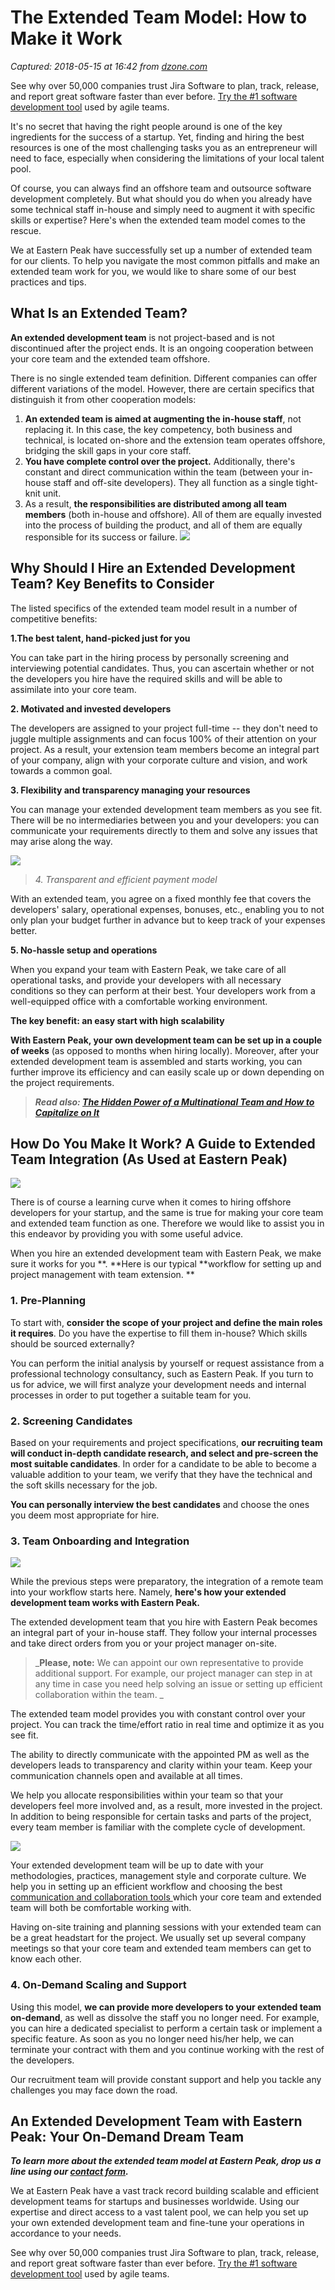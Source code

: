 # The Extended Team Model: How to Make it Work

_Captured: 2018-05-15 at 16:42 from [dzone.com](https://dzone.com/articles/the-extended-team-model-how-to-make-it-work?edition=376300&utm_source=Zone%20Newsletter&utm_medium=email&utm_campaign=agile%202018-05-15)_

See why over 50,000 companies trust Jira Software to plan, track, release, and report great software faster than ever before. [Try the #1 software development tool](https://dzone.com/go?i=281431&u=https%3A%2F%2Fwww.atlassian.com%2Fsoftware%2Fjira%3Futm_source%3Ddzone%26utm_medium%3Ddisplay%26utm_campaign%3Djira_adexp-psa-exp_global-eng_dzone-pre-post-roll-text%26utm_term%3DTry-the-number-one-software-development) used by agile teams.

It's no secret that having the right people around is one of the key ingredients for the success of a startup. Yet, finding and hiring the best resources is one of the most challenging tasks you as an entrepreneur will need to face, especially when considering the limitations of your local talent pool.

Of course, you can always find an offshore team and outsource software development completely. But what should you do when you already have some technical staff in-house and simply need to augment it with specific skills or expertise? Here's when the extended team model comes to the rescue.

We at Eastern Peak have successfully set up a number of extended team for our clients. To help you navigate the most common pitfalls and make an extended team work for you, we would like to share some of our best practices and tips.

## What Is an Extended Team?

**An extended development team** is not project-based and is not discontinued after the project ends. It is an ongoing cooperation between your core team and the extended team offshore.

There is no single extended team definition. Different companies can offer different variations of the model. However, there are certain specifics that distinguish it from other cooperation models:

  1. **An extended team is aimed at augmenting the in-house staff**, not replacing it. In this case, the key competency, both business and technical, is located on-shore and the extension team operates offshore, bridging the skill gaps in your core staff.
  2. **You have complete control over the project.** Additionally, there's constant and direct communication within the team (between your in-house staff and off-site developers). They all function as a single tight-knit unit.
  3. As a result, **the responsibilities are distributed among all team members** (both in-house and offshore). All of them are equally invested into the process of building the product, and all of them are equally responsible for its success or failure.
![](https://s8.easternpeak.com/wp-content/uploads/2018/05/shutterstock_695559799-1.jpg)

## Why Should I Hire an Extended Development Team? Key Benefits to Consider

The listed specifics of the extended team model result in a number of competitive benefits:

**1.The best talent, hand-picked just for you**

You can take part in the hiring process by personally screening and interviewing potential candidates. Thus, you can ascertain whether or not the developers you hire have the required skills and will be able to assimilate into your core team.

**2\. Motivated and invested developers**

The developers are assigned to your project full-time -- they don't need to juggle multiple assignments and can focus 100% of their attention on your project. As a result, your extension team members become an integral part of your company, align with your corporate culture and vision, and work towards a common goal.

**3\. Flexibility and transparency managing your resources**

You can manage your extended development team members as you see fit. There will be no intermediaries between you and your developers: you can communicate your requirements directly to them and solve any issues that may arise along the way.

![](https://d2bp333qyvynpa.cloudfront.net/wp-content/uploads/2018/05/workplace-1245776_960_720.jpg)

> _4. Transparent and efficient payment model_

With an extended team, you agree on a fixed monthly fee that covers the developers' salary, operational expenses, bonuses, etc., enabling you to not only plan your budget further in advance but to keep track of your expenses better.

**5\. No-hassle setup and operations**

When you expand your team with Eastern Peak, we take care of all operational tasks, and provide your developers with all necessary conditions so they can perform at their best. Your developers work from a well-equipped office with a comfortable working environment.

**The key benefit: an easy start with high scalability**

**With Eastern Peak, your own development team can be set up in a couple of weeks** (as opposed to months when hiring locally). Moreover, after your extended development team is assembled and starts working, you can further improve its efficiency and can easily scale up or down depending on the project requirements.

> _**Read also: [The Hidden Power of a Multinational Team and How to Capitalize on It](https://easternpeak.com/blog/israeli-ukrainian-app-development-company-multinational-team/)**_

## How Do You Make It Work? A Guide to Extended Team Integration (As Used at Eastern Peak)

![](https://s10.easternpeak.com/wp-content/uploads/2018/02/4-iloveimg-compressed.jpg)

There is of course a learning curve when it comes to hiring offshore developers for your startup, and the same is true for making your core team and extended team function as one. Therefore we would like to assist you in this endeavor by providing you with some useful advice.

When you hire an extended development team with Eastern Peak, we make sure it works for you **. **Here is our typical **workflow for setting up and project management with team extension. **

### **1\. Pre-Planning**

To start with, **consider the scope of your project and define the main roles it requires**. Do you have the expertise to fill them in-house? Which skills should be sourced externally?

You can perform the initial analysis by yourself or request assistance from a professional technology consultancy, such as Eastern Peak. If you turn to us for advice, we will first analyze your development needs and internal processes in order to put together a suitable team for you.

### **2\. Screening Candidates**

Based on your requirements and project specifications, **our recruiting team will conduct in-depth candidate research, and select and pre-screen the most suitable candidates**. In order for a candidate to be able to become a valuable addition to your team, we verify that they have the technical and the soft skills necessary for the job.

**You can personally interview the best candidates** and choose the ones you deem most appropriate for hire.

### **3\. Team Onboarding and Integration**

![](https://s3.easternpeak.com/wp-content/uploads/2018/05/123.jpg)

While the previous steps were preparatory, the integration of a remote team into your workflow starts here. Namely, **here's how your extended development team works with Eastern Peak.**

The extended development team that you hire with Eastern Peak becomes an integral part of your in-house staff. They follow your internal processes and take direct orders from you or your project manager on-site.

> _**Please, note:** We can appoint our own representative to provide additional support. For example, our project manager can step in at any time in case you need help solving an issue or setting up efficient collaboration within the team. _

The extended team model provides you with constant control over your project. You can track the time/effort ratio in real time and optimize it as you see fit.

The ability to directly communicate with the appointed PM as well as the developers leads to transparency and clarity within your team. Keep your communication channels open and available at all times.

We help you allocate responsibilities within your team so that your developers feel more involved and, as a result, more invested in the project. In addition to being responsible for certain tasks and parts of the project, every team member is familiar with the complete cycle of development.

![](https://s7.easternpeak.com/wp-content/uploads/2018/05/1234.jpg)

Your extended development team will be up to date with your methodologies, practices, management style and corporate culture. We help you in setting up an efficient workflow and choosing the best [communication and collaboration tools ](https://easternpeak.com/blog/virtual-communication-tools/) which your core team and extended team will both be comfortable working with.

Having on-site training and planning sessions with your extended team can be a great headstart for the project. We usually set up several company meetings so that your core team and extended team members can get to know each other.

### **4\. On-Demand Scaling and Support**

Using this model, **we can provide more developers to your extended team on-demand**, as well as dissolve the staff you no longer need. For example, you can hire a dedicated specialist to perform a certain task or implement a specific feature. As soon as you no longer need his/her help, we can terminate your contract with them and you continue working with the rest of the developers.

Our recruitment team will provide constant support and help you tackle any challenges you may face down the road.

## An Extended Development Team with Eastern Peak: Your On-Demand Dream Team

_**To learn more about the extended team model at Eastern Peak, drop us a line using our [contact form](https://easternpeak.com/contacts/).**_

We at Eastern Peak have a vast track record building scalable and efficient development teams for startups and businesses worldwide. Using our expertise and direct access to a vast talent pool, we can help you set up your own extended development team and fine-tune your operations in accordance to your needs.

See why over 50,000 companies trust Jira Software to plan, track, release, and report great software faster than ever before. [Try the #1 software development tool](https://dzone.com/go?i=281432&u=https%3A%2F%2Fwww.atlassian.com%2Fsoftware%2Fjira%3Futm_source%3Ddzone%26utm_medium%3Ddisplay%26utm_campaign%3Djira_adexp-psa-exp_global-eng_dzone-pre-post-roll-text%26utm_term%3DTry-the-number-one-software-development) used by agile teams.
